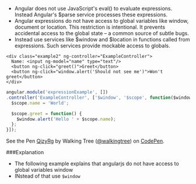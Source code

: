 *	Angular does not use JavaScript's eval() to evaluate expressions. Instead Angular's $parse service processes these expressions.
*	Angular expressions do not have access to global variables like window, document or location. This restriction is intentional. It prevents accidental access to the global state – a common source of subtle bugs.
*	Instead use services like $window and $location in functions called from expressions. Such services provide mockable access to globals.


```
<div class="example2" ng-controller="ExampleController">
  Name: <input ng-model="name" type="text"/>
  <button ng-click="greet()">Greet</button>
  <button ng-click="window.alert('Should not see me')">Won't greet</button>
</div>
```

```js
angular.module('expressionExample', [])
.controller('ExampleController', ['$window', '$scope', function($window, $scope) {
  $scope.name = 'World';

  $scope.greet = function() {
    $window.alert('Hello ' + $scope.name);
  };
}]);
```
<p data-height="268" data-theme-id="0" data-slug-hash="QjzyRg" data-default-tab="result" data-user="walkingtree" class='codepen'>See the Pen <a href='http://codepen.io/walkingtree/pen/QjzyRg/'>QjzyRg</a> by Walking Tree (<a href='http://codepen.io/walkingtree'>@walkingtree</a>) on <a href='http://codepen.io'>CodePen</a>.</p>
<script async src="//assets.codepen.io/assets/embed/ei.js"></script>

###Explanation
* The following example explains that angularjs do not have access to global variables window
* INstead of that use ```$window```

